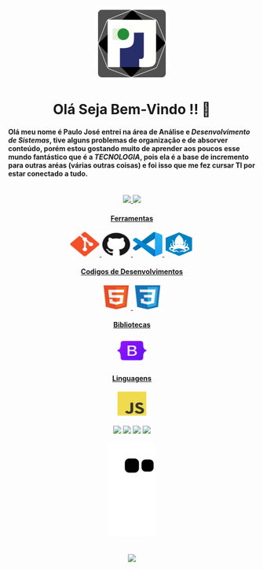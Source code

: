 <div align=center><a href="#">
  <img src="https://github.com/PauloJose-PJ/PauloJose-PJ/blob/main/definaVC.jpg" target="_blank"></a>
  <br>
  <h1>Olá Seja Bem-Vindo !! 👋</h1>
</div>

#### Olá meu nome é Paulo José entrei na área de Análise e *Desenvolvimento de Sistemas*, tive alguns problemas de organização e de absorver conteúdo, porém estou gostando muito de aprender aos poucos esse mundo fantástico que é a *TECNOLOGIA*, pois ela é a base de incremento para outras aréas (várias outras coisas) e foi isso que me fez cursar TI por estar conectado a tudo.
<br>
<div align="center">
  <a href="https://github.com/PauloJose-PJ">
  <img height="180em" src="https://github-readme-stats-git-masterrstaa-rickstaa.vercel.app/api/top-langs/?username=PauloJose-PJ&layout=compact&langs_count=10&hide_border=true&role=owner,collaborator&theme=default#gh-light-mode-only">
  <img height="180em" src="https://github-readme-stats-git-masterrstaa-rickstaa.vercel.app/api/top-langs/?username=PauloJose-PJ&show_icons=true&count_private=true&line_height=28&hide_border=true&card_width=347&include_all_commits=true&role=owner,collaborator&exclude_repo=github-readme-stats&theme=default&hide_rank=true#gh-light-mode-only">
</div>

<div style="display: inline_block" align="center">
  <h4>Ferramentas</h4>
  <img alt="PauloJose-Git" height="50" width="60" title="Git" src="https://github.com/devicons/devicon/blob/master/icons/git/git-original.svg">
  <img alt="PauloJose-GitHUB" height="50" width="60" title="GitHub" src="https://github.com/devicons/devicon/blob/master/icons/github/github-original.svg">
  <img alt="PauloJose-VSCode" height="50" width="60" title="VSCode" src="https://github.com/devicons/devicon/blob/master/icons/vscode/vscode-original.svg">
  <img alt="PauloJose-VSCode" height="50" width="60" title="VSCode" src="https://github.com/devicons/devicon/blob/master/icons/krakenjs/krakenjs-original.svg">
</div>

<div style="display: inline_block" align="center">
  <h4>Codigos de Desenvolvimentos</h4>
  <img alt="PauloJose-HTML" height="50" width="60" title="HTML5" src="https://github.com/devicons/devicon/blob/master/icons/html5/html5-original.svg">
  <img alt="PauloJose-CSS" height="50" width="60" title="CSS3" src="https://github.com/devicons/devicon/blob/master/icons/css3/css3-original.svg">
</div>

<div style="display: inline_block" align="center">
  <h4>Bibliotecas</h4>
  <img alt="PauloJose-B" height="50" width="60" title="JS" src="https://github.com/devicons/devicon/blob/master/icons/bootstrap/bootstrap-original.svg">
</div>

<div style="display: inline_block" align="center">
  <h4>Linguagens</h4>
  <img alt="PauloJose-JS" height="50" width="60" title="JS" src="https://github.com/devicons/devicon/blob/master/icons/javascript/javascript-original.svg">
</div><br>

<div align="center">  
  <a href="mailto:paulojose.pj@protonmail.com"><img src="https://img.shields.io/badge/Proton%20Mail-6D4AFF?logo=protonmail&logoColor=fff" target="_blank"></a>
  <a href="https://www.linkedin.com/in/paulo-jos%C3%A9-pacheco-lima-72483a203/" target="_blank"><img src="https://img.shields.io/badge/LinkedIn%20Learning-0A66C2?logo=linkedin&logoColor=fff" target="_blank"></a> 
  <a href="https://wa.me/5513988803017" target="_blank"><img src="https://img.shields.io/badge/WhatsApp-25D366?logo=whatsapp&logoColor=white" target="_blank"></a>
  <a href="https://www.instagram.com/paulojose.pj7/" target="_blank"><img src="https://img.shields.io/badge/Instagram-%23E4405F.svg?logo=Instagram&logoColor=white" target="_blank"></a>
  
 ![snake gif](https://github.com/PauloJose-PJ/PauloJose-PJ/blob/output/github-contribution-grid-snake.svg)
</div><br>

<div align="center">
  <img align="center" src="https://github-readme-activity-graph.vercel.app/graph? 
username=PauloJose-PJ&theme=react&hide_border=true&show_icons=true&custom_title=Grafico%20de%20Contribuicao" />
</div>
